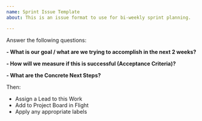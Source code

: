 ```yaml
---
name: Sprint Issue Template
about: This is an issue format to use for bi-weekly sprint planning.

---
```


Answer the following questions:

**- What is our goal / what are we trying to accomplish in the next 2 weeks?**

**- How will we measure if this is successful (Acceptance Criteria)?**

**- What are the Concrete Next Steps?**

Then: 
- Assign a Lead to this Work
- Add to Project Board in Flight
- Apply any appropriate labels
